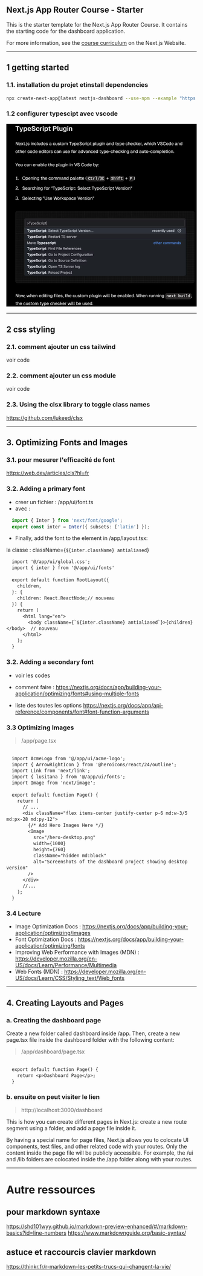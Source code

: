## Next.js App Router Course - Starter

This is the starter template for the Next.js App Router Course. It contains the starting code for the dashboard application.

For more information, see the [course curriculum](https://nextjs.org/learn) on the Next.js Website.

___

## 1 getting started
### 1.1. installation du projet etinstall dependencies
```bash
npx create-next-app@latest nextjs-dashboard --use-npm --example "https://github.com/vercel/next-learn/tree/main/dashboard/starter-example"
```

### 1.2 configurer typescipt avec vscode

![Alt text](image.png)

___

## 2 css styling
### 2.1. comment ajouter un css tailwind
  voir code
### 2.2. comment ajouter un css module
  voir code
### 2.3. Using the clsx library to toggle class names
  https://github.com/lukeed/clsx

___

## 3. Optimizing Fonts and Images
### 3.1. pour mesurer l'efficacité de font
  https://web.dev/articles/cls?hl=fr

### 3.2. Adding a primary font
 - creer un fichier : /app/ui/font.ts
 - avec :

```ts
  import { Inter } from 'next/font/google';
  export const inter = Inter({ subsets: ['latin'] });
```

 - Finally, add the font to the <body> element in /app/layout.tsx:

  la classe : className={`${inter.className} antialiased`}

```{.typescript .numberLines .lineAnchors highlight=[2,11]} 
  import '@/app/ui/global.css';
  import { inter } from '@/app/ui/fonts' 
  
  export default function RootLayout({
    children,
  }: {
    children: React.ReactNode;// nouveau
  }) {
    return (
      <html lang="en">
        <body className={`${inter.className} antialiased`}>{children}</body>  // nouveau
      </html>
    );
  }

```



### 3.2. Adding a secondary font
 - voir les codes
 - comment faire :
https://nextjs.org/docs/app/building-your-application/optimizing/fonts#using-multiple-fonts

 - liste des toutes les options
https://nextjs.org/docs/app/api-reference/components/font#font-function-arguments


### 3.3 Optimizing Images

> /app/page.tsx
```{.typescript .numberLines .lineAnchors highlight=[5,12-18]} 

  import AcmeLogo from '@/app/ui/acme-logo';
  import { ArrowRightIcon } from '@heroicons/react/24/outline';
  import Link from 'next/link';
  import { lusitana } from '@/app/ui/fonts';
  import Image from 'next/image';
  
  export default function Page() {
    return (
      // ...
      <div className="flex items-center justify-center p-6 md:w-3/5 md:px-28 md:py-12">
        {/* Add Hero Images Here */}
        <Image
          src="/hero-desktop.png"
          width={1000}
          height={760}
          className="hidden md:block"
          alt="Screenshots of the dashboard project showing desktop version"
        />
      </div>
      //...
    );
  }

```

### 3.4 Lecture 
  - Image Optimization Docs : https://nextjs.org/docs/app/building-your-application/optimizing/images
  - Font Optimization Docs : https://nextjs.org/docs/app/building-your-application/optimizing/fonts
  - Improving Web Performance with Images (MDN) : https://developer.mozilla.org/en-US/docs/Learn/Performance/Multimedia
  - Web Fonts (MDN) : https://developer.mozilla.org/en-US/docs/Learn/CSS/Styling_text/Web_fonts


___

## 4. Creating Layouts and Pages

### a. Creating the dashboard page
Create a new folder called dashboard inside /app. Then, create a new page.tsx file inside the dashboard folder with the following content:


> /app/dashboard/page.tsx
```{.typescript .numberLines .lineAnchors highlight=[5,12-18]} 

  export default function Page() {
    return <p>Dashboard Page</p>;
  }

```

### b. ensuite on peut visiter le lien
> http://localhost:3000/dashboard

This is how you can create different pages in Next.js: create a new route segment using a folder, and add a page file inside it.


By having a special name for page files, Next.js allows you to colocate UI components, test files, and other related code with your routes. Only the content inside the page file will be publicly accessible. For example, the /ui and /lib folders are colocated inside the /app folder along with your routes.














***


# Autre ressources
## pour markdown syntaxe
https://shd101wyy.github.io/markdown-preview-enhanced/#/markdown-basics?id=line-numbers
https://www.markdownguide.org/basic-syntax/

## astuce et raccourcis clavier markdown
https://thinkr.fr/r-markdown-les-petits-trucs-qui-changent-la-vie/

